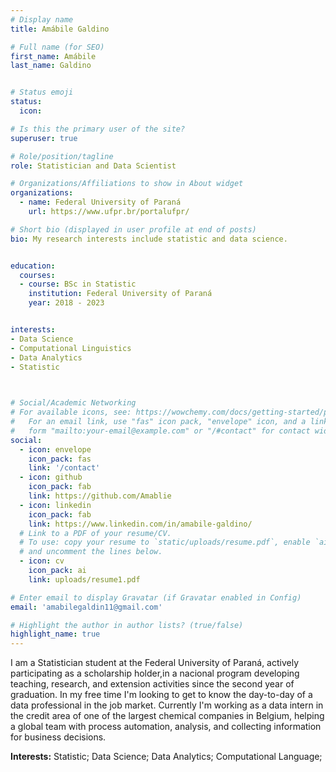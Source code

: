 ```yaml
---
# Display name
title: Amábile Galdino 

# Full name (for SEO)
first_name: Amábile
last_name: Galdino


# Status emoji
status:
  icon: 

# Is this the primary user of the site?
superuser: true

# Role/position/tagline
role: Statistician and Data Scientist

# Organizations/Affiliations to show in About widget
organizations:
  - name: Federal University of Paraná
    url: https://www.ufpr.br/portalufpr/

# Short bio (displayed in user profile at end of posts)
bio: My research interests include statistic and data science.


education:
  courses:
  - course: BSc in Statistic
    institution: Federal University of Paraná
    year: 2018 - 2023


interests:
- Data Science
- Computational Linguistics
- Data Analytics
- Statistic

  

# Social/Academic Networking
# For available icons, see: https://wowchemy.com/docs/getting-started/page-builder/#icons
#   For an email link, use "fas" icon pack, "envelope" icon, and a link in the
#   form "mailto:your-email@example.com" or "/#contact" for contact widget.
social:
  - icon: envelope
    icon_pack: fas
    link: '/contact'
  - icon: github
    icon_pack: fab
    link: https://github.com/Amablie
  - icon: linkedin
    icon_pack: fab
    link: https://www.linkedin.com/in/amabile-galdino/
  # Link to a PDF of your resume/CV.
  # To use: copy your resume to `static/uploads/resume.pdf`, enable `ai` icons in `params.yaml`,
  # and uncomment the lines below.
  - icon: cv
    icon_pack: ai
    link: uploads/resume1.pdf

# Enter email to display Gravatar (if Gravatar enabled in Config)
email: 'amabilegaldin11@gmail.com'

# Highlight the author in author lists? (true/false)
highlight_name: true
---
```


I am a Statistician student at the Federal University of Paraná, actively participating as a scholarship holder,in a nacional program developing teaching, research, and extension activities since the second year of graduation. In my free time I'm looking to get to know the day-to-day of a data professional in the job market.
Currently I'm working as a data intern in the credit area of one of the largest chemical companies in Belgium, helping a global team with process automation, analysis, and collecting information for business decisions.


**Interests:**
Statistic;
Data Science;
Data Analytics;
Computational Language;


